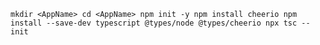 `mkdir <AppName>
cd <AppName>
npm init -y
npm install cheerio
npm install --save-dev typescript @types/node @types/cheerio
npx tsc --init`